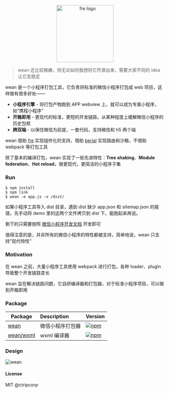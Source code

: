 <p align="center">
  <img src="https://i.loli.net/2021/03/11/69sRUvYhkGrInX2.png" alt="fre logo" width="180">
</p>

> wean 还比较稚嫩，但无论如何我想将它开源出来，需要大家不同的 idea 让它变稳定

wean 是一个小程序打包工具，它负责将标准的微信小程序打包成 web 项目，这样做有很多好处——

- **小程序引擎** - 将打包产物跑到 APP webview 上，就可以成为专属小程序，如“携程小程序”
- **开箱即用** - 更现代的标准，更短的开发链路，从某种程度上缓解微信小程序的历史包袱
- **跨双端** - 以保住微信为前提，一套代码，支持微信和 h5 两个端

wean 借助 [fre](https://github.com/yisar/fre) 实现组件化的支持，借助 [berial](https://github.com/berialjs/berial) 实现路由和沙箱，不借助 webpack 等打包工具

除了基本的编译打包，wean 实现了一些先进特性：**Tree shaking**、**Module federation**、**Hot reload**，做更现代，更简洁的小程序子集

### Run

```shell
$ npm install
$ npm link
$ wean -e app.js -o /dist/
```

如果小程序工具导入 dist 目录，遇到 dist 缺少 app.json 和 sitemap.json 的报错，先手动将 demo 里的这两个文件拷贝到 dist 下，能跑起来再说。

剩下的只需要按照 [微信小程序开发文档](https://developers.weixin.qq.com/miniprogram/dev/framework/) 开发即可

值得注意的是，并非所有的微信小程序的特性都被支持，简单地说，wean 只支持“现代特性”

### Motivation

在 wean 之前，大量小程序工具使用 webpack 进行打包，各种 loader、plugin 导致整个开发链路变长

wean 旨在解决链路问题，它自研编译器和打包器，对于标准小程序项目，可以做到开箱即用

### Package

| Package                       | Description      | Version                                                                        |
| ----------------------------- | :--------------- | :----------------------------------------------------------------------------- |
| [wean](packages/core) | 微信小程序打包器 | [![npm](https://img.shields.io/npm/v/wean.svg)](https://npm.im/@wean/core) |
| [wean/wxml](packages/wxml) | wxml 编译器      | [![npm](https://img.shields.io/npm/v/wean.svg)](https://npm.im/@wean/wxml) |

### Design

![wean](https://i.loli.net/2021/03/11/4fvJhZ2lbUgmsj1.png)

#### License

MIT @ctripcorp
